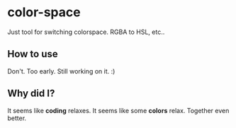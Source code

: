 # color-space
Just tool for switching colorspace.
RGBA to HSL, etc..

## How to use
Don't.
Too early.
Still working on it. :)

## Why did I?
It seems like **coding** relaxes.
It seems like some **colors** relax.
Together even better.